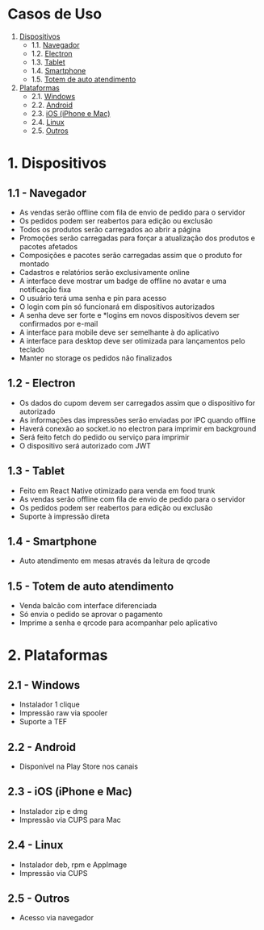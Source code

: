 # Casos de Uso

1. [Dispositivos](#dispositivos)
    - 1.1. [Navegador](#navegador)
    - 1.2. [Electron](#electron)
    - 1.3. [Tablet](#tablet)
    - 1.4. [Smartphone](#smartphone)
    - 1.5. [Totem de auto atendimento](#totem)
2. [Plataformas](#plataformas)
    - 2.1. [Windows](#windows)
    - 2.2. [Android](#android)
    - 2.3. [iOS (iPhone e Mac)](#ios)
    - 2.4. [Linux](#linux)
    - 2.5. [Outros](#outros)

# 1. Dispositivos <a name="dispositivos"></a>

## 1.1 - Navegador <a name="navegador"></a>
- As vendas serão offline com fila de envio de pedido para o servidor
- Os pedidos podem ser reabertos para edição ou exclusão
- Todos os produtos serão carregados ao abrir a página
- Promoções serão carregadas para forçar a atualização dos produtos e pacotes afetados
- Composições e pacotes serão carregadas assim que o produto for montado
- Cadastros e relatórios serão exclusivamente online
- A interface deve mostrar um badge de offline no avatar e uma notificação fixa
- O usuário terá uma senha e pin para acesso
- O login com pin só funcionará em dispositivos autorizados
- A senha deve ser forte e *logins em novos dispositivos devem ser confirmados por e-mail
- A interface para mobile deve ser semelhante à do aplicativo
- A interface para desktop deve ser otimizada para lançamentos pelo teclado
- Manter no storage os pedidos não finalizados

## 1.2 - Electron <a name="electron"></a>
- Os dados do cupom devem ser carregados assim que o dispositivo for autorizado
- As informações das impressões serão enviadas por IPC quando offline
- Haverá conexão ao socket.io no electron para imprimir em background
- Será feito fetch do pedido ou serviço para imprimir
- O dispositivo será autorizado com JWT

## 1.3 - Tablet <a name="tablet"></a>
- Feito em React Native otimizado para venda em food trunk
- As vendas serão offline com fila de envio de pedido para o servidor
- Os pedidos podem ser reabertos para edição ou exclusão
- Suporte à impressão direta

## 1.4 - Smartphone <a name="smartphone"></a>
- Auto atendimento em mesas através da leitura de qrcode

## 1.5 - Totem de auto atendimento <a name="totem"></a>
- Venda balcão com interface diferenciada
- Só envia o pedido se aprovar o pagamento
- Imprime a senha e qrcode para acompanhar pelo aplicativo

# 2. Plataformas <a name="plataformas"></a>

## 2.1 - Windows <a name="windows"></a>
- Instalador 1 clique
- Impressão raw via spooler
- Suporte a TEF

## 2.2 - Android <a name="android"></a>
- Disponível na Play Store nos canais

## 2.3 - iOS (iPhone e Mac) <a name="ios"></a>
- Instalador zip e dmg
- Impressão via CUPS para Mac

## 2.4 - Linux <a name="linux"></a>
- Instalador deb, rpm e AppImage
- Impressão via CUPS

## 2.5 - Outros <a name="outros"></a>
- Acesso via navegador
